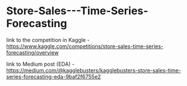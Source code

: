# Store-Sales---Time-Series-Forecasting
link to the competition in Kaggle -  https://www.kaggle.com/competitions/store-sales-time-series-forecasting/overview


link to Medium post (EDA) - https://medium.com/@kagglebusters/kagglebusters-store-sales-time-series-forecasting-eda-9baf2f6755e2
